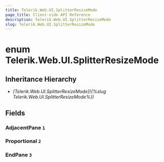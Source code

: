 ```yaml
---
title: Telerik.Web.UI.SplitterResizeMode
page_title: Client-side API Reference
description: Telerik.Web.UI.SplitterResizeMode
slug: Telerik.Web.UI.SplitterResizeMode
---
```


# enum Telerik.Web.UI.SplitterResizeMode

## Inheritance Hierarchy

* *[Telerik.Web.UI.SplitterResizeMode]({%slug Telerik.Web.UI.SplitterResizeMode%})*

## Fields

### AdjacentPane `1`

### Proportional `2`

### EndPane `3`


